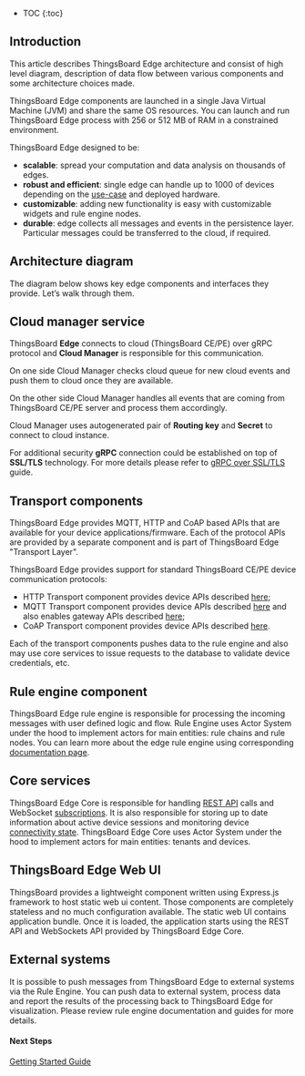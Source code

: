* TOC
{:toc}


## Introduction

This article describes ThingsBoard Edge architecture and consist of high level diagram, description of data flow between various components and some architecture choices made.

ThingsBoard Edge components are launched in a single Java Virtual Machine (JVM) and share the same OS resources.
You can launch and run ThingsBoard Edge process with 256 or 512 MB of RAM in a constrained environment.

ThingsBoard Edge designed to be:

* **scalable**: spread your computation and data analysis on thousands of edges.
* **robust and efficient**: single edge can handle up to 1000 of devices depending on the [use-case](/docs/{{docsPrefix}}edge/use-cases/overview/) and deployed hardware.
* **customizable**: adding new functionality is easy with customizable widgets and rule engine nodes.
* **durable**: edge collects all messages and events in the persistence layer. Particular messages could be transferred to the cloud, if required.

## Architecture diagram

The diagram below shows key edge components and interfaces they provide. Let’s walk through them.

<object width="80%" data="/images/reference/edge-architecture.svg"></object>

## Cloud manager service

ThingsBoard **Edge** connects to cloud (ThingsBoard CE/PE) over gRPC protocol and **Cloud Manager** is responsible for this communication. 

On one side Cloud Manager checks cloud queue for new cloud events and push them to cloud once they are available. 

On the other side Cloud Manager handles all events that are coming from ThingsBoard CE/PE server and process them accordingly.

Cloud Manager uses autogenerated pair of **Routing key** and **Secret** to connect to cloud instance.

For additional security **gRPC** connection could be established on top of **SSL/TLS** technology. For more details please refer to [gRPC over SSL/TLS](/docs/{{docsPrefix}}edge/user-guide/grpc-over-ssl/) guide.

## Transport components

ThingsBoard Edge provides MQTT, HTTP and CoAP based APIs that are available for your device applications/firmware.
Each of the protocol APIs are provided by a separate component and is part of ThingsBoard Edge "Transport Layer".

ThingsBoard Edge provides support for standard ThingsBoard CE/PE device communication protocols:

* HTTP Transport component provides device APIs described [here](/docs/{{docsPrefix}}edge/reference/http-api/);
* MQTT Transport component provides device APIs described [here](/docs/{{docsPrefix}}edge/reference/mqtt-api/)
  and also enables gateway APIs described [here](/docs/{{docsPrefix}}edge/reference/gateway-mqtt-api/);
* CoAP Transport component provides device APIs described [here](/docs/{{docsPrefix}}edge/reference/coap-api/).

Each of the transport components pushes data to the rule engine and also may use core services to issue requests to the database to validate device credentials, etc.

## Rule engine component

ThingsBoard Edge rule engine is responsible for processing the incoming messages with user defined logic and flow.
Rule Engine uses Actor System under the hood to implement actors for main entities: rule chains and rule nodes.
You can learn more about the edge rule engine using corresponding [documentation page](/docs/{{docsPrefix}}edge/rule-engine/general/).

## Core services

ThingsBoard Edge Core is responsible for handling [REST API](/docs/pe/reference/rest-api/) calls and WebSocket [subscriptions](/docs/user-guide/telemetry/#websocket-api).
It is also responsible for storing up to date information about active device sessions and monitoring device [connectivity state](/docs/user-guide/device-connectivity-status/).
ThingsBoard Edge Core uses Actor System under the hood to implement actors for main entities: tenants and devices.

## ThingsBoard Edge Web UI

ThingsBoard provides a lightweight component written using Express.js framework to host static web ui content.
Those components are completely stateless and no much configuration available.
The static web UI contains application bundle. Once it is loaded, the application starts using the REST API and WebSockets API provided by ThingsBoard Edge Core.

## External systems

It is possible to push messages from ThingsBoard Edge to external systems via the Rule Engine.
You can push data to external system, process data and report the results of the processing back to ThingsBoard Edge for visualization.
Please review rule engine documentation and guides for more details.

#### Next Steps

<p><a href="/docs/edge/getting-started" class="button">Getting Started Guide</a></p>